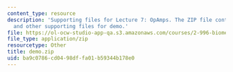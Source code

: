 ```yaml
---
content_type: resource
description: 'Supporting files for Lecture 7: OpAmps. The ZIP file contains: main.c
  and other supporting files for demo.'
file: https://ol-ocw-studio-app-qa.s3.amazonaws.com/courses/2-996-biomedical-devices-design-laboratory-fall-2007/ba9c0786cd0498dffa01b59344b178e0_demo.zip
file_type: application/zip
resourcetype: Other
title: demo.zip
uid: ba9c0786-cd04-98df-fa01-b59344b178e0
---
```

